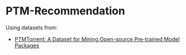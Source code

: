 # PTM-Recommendation

Using datasets from:

- [PTMTorrent: A Dataset for Mining Open-source Pre-trained Model Packages](https://arxiv.org/abs/2303.08934)